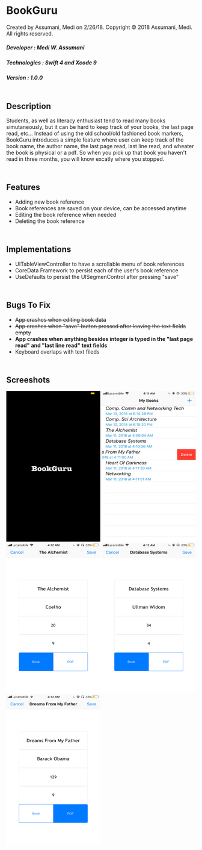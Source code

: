 # BookGuru
Created by Assumani, Medi on 2/26/18.
Copyright © 2018 Assumani, Medi. All rights reserved.
##### Developer : Medi W. Assumani
##### Technologies : Swift 4 and Xcode 9
##### Version : 1.0.0
## </br> Description
Students, as well as literacy enthusiast tend to read many books simutaneously, but it can be hard to keep track of your books, the last page read, etc... Instead of using the old school/old fashioned book markers, BookGuru introduces a simple feature where user can keep track of the book name, the author name, the last page read, last line read, and wheater the book is physical or a pdf. So when you pick up that book you haven't read in three months, you will know excatly where you stopped.
## </br> Features
* Adding new book reference
* Book references are saved on your device, can be accessed anytime
* Editing the book reference when needed
* Deleting the book reference
## </br> Implementations
* UITableViewController to have a scrollable menu of book references
* CoreData Framework to persist each of the user's book reference
* UseDefaults to persist the UISegmenControl after pressing "save"
## </br> Bugs To Fix
* <strike>App crashes when editing book data</strike>
* <strike>App crashes when "save" button pressed after leaving the text fields empty</strike>
* <b>App crashes when anything besides integer is typed in the "last page read" and "last line read" text fields</b>
* Keyboard overlaps with text fileds
## </br> Screeshots
<img src= "images/im5.png" width = 250 height = 400>
<img src= "images/im2.jpeg" width = 250 height = 400>
<img src= "images/im1.PNG" width = 250 height = 400>
<img src= "images/im3.PNG" width = 250 height = 400>
<img src= "images/im4.PNG" width = 250 height = 400>


